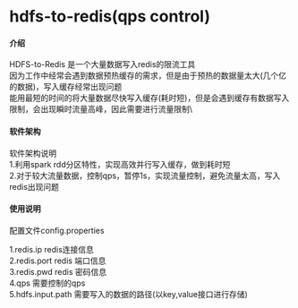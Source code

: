 # hdfs-to-redis(qps control)

#### 介绍
HDFS-to-Redis 是一个大量数据写入redis的限流工具\
因为工作中经常会遇到数据预热缓存的需求，但是由于预热的数据量太大(几个亿的数据)，写入缓存经常出现问题\
能用最短的时间的将大量数据尽快写入缓存(耗时短)，但是会遇到缓存有数据写入限制，会出现瞬时流量高峰，因此需要进行流量限制\
#### 软件架构
软件架构说明\
1.利用spark rdd分区特性，实现高效并行写入缓存，做到耗时短\
2.对于较大流量数据，控制qps，暂停1s，实现流量控制，避免流量太高，写入redis出现问题
#### 使用说明
配置文件config.properties

1.redis.ip redis连接信息\
2.redis.port redis 端口信息\
3.redis.pwd redis 密码信息\
4.qps 需要控制的qps\
5.hdfs.input.path 需要写入的数据的路径(以key,value接口进行存储)
